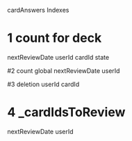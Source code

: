 cardAnswers Indexes

# 1 count for deck

nextReviewDate
userId
cardId
state

#2 count global
nextReviewDate
userId

#3 deletion
userId
cardId

# 4 \_cardIdsToReview

nextReviewDate
userId

